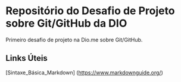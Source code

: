 # Repositório do Desafio de Projeto sobre Git/GitHub da DIO
Primeiro desafio de projeto na Dio.me sobre Git/GitHub.

## Links Úteis
[Sintaxe_Básica_Markdown] (https://www.markdownguide.org/)
